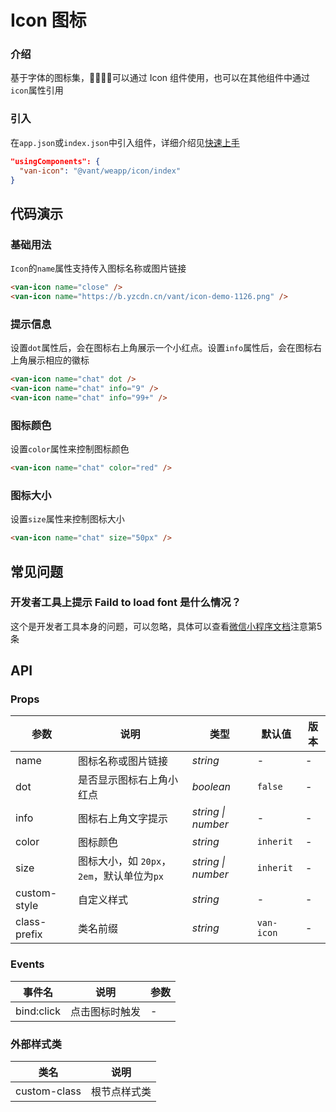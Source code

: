 # Icon 图标

### 介绍

基于字体的图标集，可以通过 Icon 组件使用，也可以在其他组件中通过`icon`属性引用

### 引入

在`app.json`或`index.json`中引入组件，详细介绍见[快速上手](#/quickstart#yin-ru-zu-jian)

```json
"usingComponents": {
  "van-icon": "@vant/weapp/icon/index"
}
```

## 代码演示

### 基础用法

`Icon`的`name`属性支持传入图标名称或图片链接

```html
<van-icon name="close" />
<van-icon name="https://b.yzcdn.cn/vant/icon-demo-1126.png" />
```

### 提示信息

设置`dot`属性后，会在图标右上角展示一个小红点。设置`info`属性后，会在图标右上角展示相应的徽标

```html
<van-icon name="chat" dot />
<van-icon name="chat" info="9" />
<van-icon name="chat" info="99+" />
```

### 图标颜色

设置`color`属性来控制图标颜色

```html
<van-icon name="chat" color="red" />
```

### 图标大小

设置`size`属性来控制图标大小

```html
<van-icon name="chat" size="50px" />
```

## 常见问题

### 开发者工具上提示 Faild to load font 是什么情况？

这个是开发者工具本身的问题，可以忽略，具体可以查看[微信小程序文档](https://developers.weixin.qq.com/miniprogram/dev/api/ui/font/wx.loadFontFace.html)注意第5条

## API

### Props

| 参数 | 说明 | 类型 | 默认值 | 版本 |
|-----------|-----------|-----------|-------------|-------------|
| name | 图标名称或图片链接 | *string* | - | - |
| dot | 是否显示图标右上角小红点 | *boolean* | `false` | - |
| info | 图标右上角文字提示 | *string \| number* | - | - |
| color | 图标颜色 | *string* | `inherit` | - |
| size | 图标大小，如 `20px`，`2em`，默认单位为`px` | *string \| number* | `inherit` | - |
| custom-style | 自定义样式 | *string* | - | - |
| class-prefix | 类名前缀 | *string* | `van-icon` | - |

### Events

| 事件名 | 说明 | 参数 |
|-----------|-----------|-----------|
| bind:click | 点击图标时触发 | - |

### 外部样式类

| 类名 | 说明 |
|-----------|-----------|
| custom-class | 根节点样式类 |
